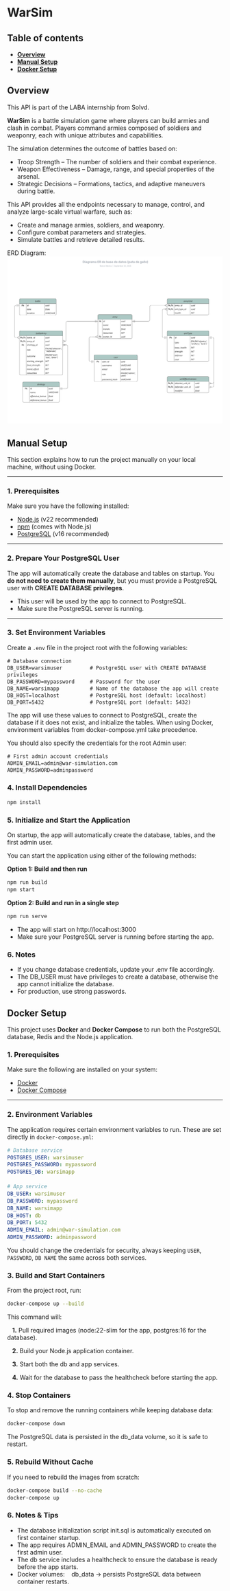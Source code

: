 # WarSim

## Table of contents

- [**Overview**](#overview)
- [**Manual Setup**](#manual-setup)
- [**Docker Setup**](#docker-setup)

## Overview

This API is part of the LABA internship from Solvd.

**WarSim** is a battle simulation game where players can build armies and clash in combat.
Players command armies composed of soldiers and weaponry, each with unique attributes and capabilities.

The simulation determines the outcome of battles based on:

- Troop Strength – The number of soldiers and their combat experience.
- Weapon Effectiveness – Damage, range, and special properties of the arsenal.
- Strategic Decisions – Formations, tactics, and adaptive maneuvers during battle.

This API provides all the endpoints necessary to manage, control, and analyze large-scale virtual warfare, such as:

- Create and manage armies, soldiers, and weaponry.
- Configure combat parameters and strategies.
- Simulate battles and retrieve detailed results.

ERD Diagram:
![ERD DIAGRAM](./docs/ERD_warSim.png)


## Manual Setup

This section explains how to run the project manually on your local machine, without using Docker.

---

### 1. Prerequisites

Make sure you have the following installed:

- [Node.js](https://nodejs.org/) (v22 recommended)
- [npm](https://www.npmjs.com/) (comes with Node.js)
- [PostgreSQL](https://www.postgresql.org/download/) (v16 recommended)

---

### 2. Prepare Your PostgreSQL User

The app will automatically create the database and tables on startup. You **do not need to create them manually**, but you must provide a PostgreSQL user with **CREATE DATABASE privileges**.

- This user will be used by the app to connect to PostgreSQL.
- Make sure the PostgreSQL server is running.

---

### 3. Set Environment Variables

Create a `.env` file in the project root with the following variables:

```env
# Database connection
DB_USER=warsimuser         # PostgreSQL user with CREATE DATABASE privileges
DB_PASSWORD=mypassword     # Password for the user
DB_NAME=warsimapp          # Name of the database the app will create
DB_HOST=localhost          # PostgreSQL host (default: localhost)
DB_PORT=5432               # PostgreSQL port (default: 5432)
```

The app will use these values to connect to PostgreSQL, create the database if it does not exist, and initialize the tables.
When using Docker, environment variables from docker-compose.yml take precedence.

You should also specify the credentials for the root Admin user: 
```env
# First admin account credentials
ADMIN_EMAIL=admin@war-simulation.com
ADMIN_PASSWORD=adminpassword
```

### 4. Install Dependencies

```bash
npm install
```

### 5. Initialize and Start the Application

On startup, the app will automatically create the database, tables, and the first admin user.

You can start the application using either of the following methods:

**Option 1: Build and then run**
```bash
npm run build
npm start
```

**Option 2: Build and run in a single step**
```bash
npm run serve
```

- The app will start on http://localhost:3000
- Make sure your PostgreSQL server is running before starting the app.

### 6. Notes

- If you change database credentials, update your .env file accordingly.
- The DB_USER must have privileges to create a database, otherwise the app cannot initialize the database.
- For production, use strong passwords.




## Docker Setup

This project uses **Docker** and **Docker Compose** to run both the PostgreSQL database, Redis and the Node.js application.

### 1. Prerequisites

Make sure the following are installed on your system:

- [Docker](https://www.docker.com/get-started)
- [Docker Compose](https://docs.docker.com/compose/install/)

---

### 2. Environment Variables

The application requires certain environment variables to run. These are set directly in `docker-compose.yml`:

```yaml
# Database service
POSTGRES_USER: warsimuser
POSTGRES_PASSWORD: mypassword
POSTGRES_DB: warsimapp

# App service
DB_USER: warsimuser
DB_PASSWORD: mypassword
DB_NAME: warsimapp
DB_HOST: db
DB_PORT: 5432
ADMIN_EMAIL: admin@war-simulation.com
ADMIN_PASSWORD: adminpassword
```
You should change the credentials for security, always keeping `USER`, `PASSWORD`, `DB NAME` the same across both services.

### 3. Build and Start Containers

From the project root, run:

```bash
docker-compose up --build
```

This command will:

&nbsp;&nbsp;&nbsp;**1.** Pull required images (node:22-slim for the app, postgres:16 for the database).

&nbsp;&nbsp;&nbsp;**2.** Build your Node.js application container.

&nbsp;&nbsp;&nbsp;**3.** Start both the db and app services.

&nbsp;&nbsp;&nbsp;**4.** Wait for the database to pass the healthcheck before starting the app.

### 4. Stop Containers

To stop and remove the running containers while keeping database data:

```bash
docker-compose down
```

The PostgreSQL data is persisted in the db_data volume, so it is safe to restart.

### 5. Rebuild Without Cache

If you need to rebuild the images from scratch:

```bash
docker-compose build --no-cache
docker-compose up
```

### 6. Notes & Tips

- The database initialization script init.sql is automatically executed on first container startup.
- The app requires ADMIN_EMAIL and ADMIN_PASSWORD to create the first admin user.
- The db service includes a healthcheck to ensure the database is ready before the app starts.
- Docker volumes:
&nbsp;&nbsp;&nbsp;db_data → persists PostgreSQL data between container restarts.
